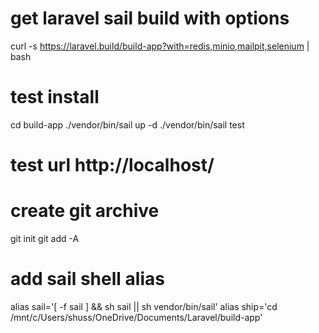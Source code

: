 # get laravel sail build with options
curl -s https://laravel.build/build-app?with=redis,minio,mailpit,selenium | bash

# test install
cd build-app
./vendor/bin/sail up -d
./vendor/bin/sail test

# test url http://localhost/

# create git archive
git init
git add -A

# add sail shell alias
alias sail='[ -f sail ] && sh sail || sh vendor/bin/sail'
alias ship='cd /mnt/c/Users/shuss/OneDrive/Documents/Laravel/build-app'